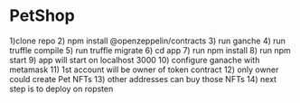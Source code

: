 # PetShop

1)clone repo 2) npm install @openzeppelin/contracts 3) run ganche 4) run truffle compile 5) run truffle migrate 6) cd app 7) run npm install 8) run npm start 9) app will start on localhost 3000 10) configure ganache with metamask 11) 1st account will be owner of token contract 12) only owner could create Pet NFTs 13) other addresses can buy those NFTs 14) next step is to deploy on ropsten
